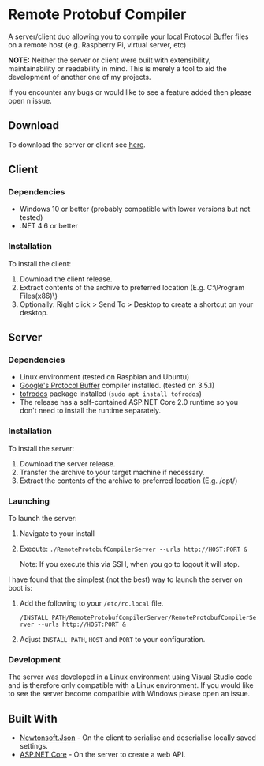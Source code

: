# Remote Protobuf Compiler

A server/client duo allowing you to compile your local [Protocol Buffer](https://developers.google.com/protocol-buffers/m) files on a remote host (e.g. Raspberry Pi, virtual server, etc)

**NOTE:** Neither the server or client were built with extensibility, maintainability or readability in mind. This is merely a tool to aid the development of another one of my projects.

If you encounter any bugs or would like to see a feature added then please open n issue.

## Download

To download the server or client see [here](releases).

## Client

### Dependencies

* Windows 10 or better (probably compatible with lower versions but not tested)
* .NET 4.6 or better

### Installation

To install the client:

1. Download the client release.
2. Extract contents of the archive to preferred location (E.g. C:\Program Files(x86)\\)
3. Optionally: Right click > Send To > Desktop to create a shortcut on your desktop.

## Server

### Dependencies

* Linux environment (tested on Raspbian and Ubuntu)
* [Google's Protocol Buffer](https://github.com/google/protobuf) compiler installed. (tested on 3.5.1)
* [tofrodos](https://launchpad.net/ubuntu/+source/tofrodos) package installed (`sudo apt install tofrodos`)
* The release has a self-contained ASP.NET Core 2.0 runtime so you don't need to install the runtime separately.

### Installation

To install the server:

1. Download the server release.
2. Transfer the archive to your target machine if necessary.
3. Extract the contents of the archive to preferred location (E.g. /opt/)

### Launching

To launch the server:

1. Navigate to your install
2. Execute: `./RemoteProtobufCompilerServer --urls http://HOST:PORT &`
   
   Note: If you execute this via SSH, when you go to logout it will stop.

I have found that the simplest (not the best) way to launch the server on boot is:

1. Add the following to your `/etc/rc.local` file.

   `/INSTALL_PATH/RemoteProtobufCompilerServer/RemoteProtobufCompilerServer --urls http://HOST:PORT &`

2. Adjust `INSTALL_PATH`, `HOST` and `PORT` to your configuration.

### Development

The server was developed in a Linux environment using Visual Studio code and is therefore only compatible with a Linux environment. If you would like to see the server become compatible with Windows please open an issue.

## Built With

* [Newtonsoft.Json](https://www.newtonsoft.com/json) - On the client to serialise and deserialise locally saved settings.
* [ASP.NET Core](https://docs.microsoft.com/en-us/aspnet/core/) - On the server to create a web API.

